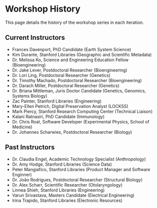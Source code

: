 # Workshop History
This page details the history of the workshop series in each iteration. 


## Current Instructors

- Frances Davenport, PhD Candidate (Earth System Science) 
- Kim Durante, Stanford Libraries (Geographic and Scientific Metadata) 
- Dr. Melissa Ko, Science and Engineering Education Fellow (Bioengineering) 
- Dr. Jake Lever, Postdoctoral Researcher (Bioengineering) 
- Dr. Lori Ling, Postdoctoral Researcher (Genetics) 
- Dr. Timothy Machado, Postdoctoral Researcher (Bioengineering) 
- Dr. Darach Miller, Postdoctoral Researcher (Genetics) 
- Dr. Briana Mittleman, Juris Doctor Candidate (Genetics, Genomics, Systems Biology) 
- Zac Painter, Stanford Libraries (Engineering) 
- Mary-Ellen Petrich, Digital Preservation Analyst (LOCKSS) 
- Mark Piercy, Stanford Research Computing Center (Technical Liaison) 
- Kalani Ratnasiri, PhD Candidate (Immunology) 
- Dr. Chris Roat, Software Developer (Experimental Physics, School of Medicine) 
- Dr. Johannes Scharwies, Postdoctoral Researcher (Biology) 


## Past Instructors

- Dr. Claudia Engel, Academic Technology Specialist (Anthropology) 
- Dr. Amy Hodge, Stanford Libraries (Science Data) 
- Peter Mangiafico, Stanford Libraries (Product Manager and Software Enginner) 
- Dr. João Rodrigues, Postdoctoral Researcher (Structural Biology) 
- Dr. Alex Scharr, Scientific Researcher (Otolaryngology) 
- Linnea Shieh, Stanford Libraries (Engineering) 
- Varun Srivastava, Masters Candidate (Electrical Engineering) 
- Irina Trapido, Stanford Libraries (Electronic Resources)   
  
